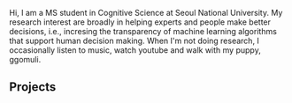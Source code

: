 Hi, I am a MS student in Cognitive Science at Seoul National University. My research interest are broadly in helping experts and people make better decisions, i.e., incresing the transparency of machine learning algorithms that support human decision making. When I'm not doing research, I occasionally listen to music, watch youtube and walk with my puppy, ggomuli.

## Projects 


<!---
YeaeunGong/YeaeunGong is a ✨ special ✨ repository because its `README.md` (this file) appears on your GitHub profile.
You can click the Preview link to take a look at your changes.
--->
